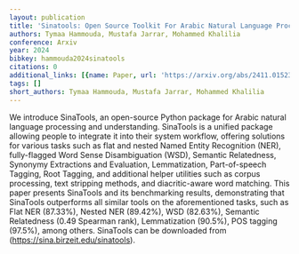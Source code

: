 ```yaml
---
layout: publication
title: 'Sinatools: Open Source Toolkit For Arabic Natural Language Processing'
authors: Tymaa Hammouda, Mustafa Jarrar, Mohammed Khalilia
conference: Arxiv
year: 2024
bibkey: hammouda2024sinatools
citations: 0
additional_links: [{name: Paper, url: 'https://arxiv.org/abs/2411.01523'}]
tags: []
short_authors: Tymaa Hammouda, Mustafa Jarrar, Mohammed Khalilia
---
```

We introduce SinaTools, an open-source Python package for Arabic natural
language processing and understanding. SinaTools is a unified package allowing
people to integrate it into their system workflow, offering solutions for
various tasks such as flat and nested Named Entity Recognition (NER),
fully-flagged Word Sense Disambiguation (WSD), Semantic Relatedness, Synonymy
Extractions and Evaluation, Lemmatization, Part-of-speech Tagging, Root
Tagging, and additional helper utilities such as corpus processing, text
stripping methods, and diacritic-aware word matching. This paper presents
SinaTools and its benchmarking results, demonstrating that SinaTools
outperforms all similar tools on the aforementioned tasks, such as Flat NER
(87.33%), Nested NER (89.42%), WSD (82.63%), Semantic Relatedness (0.49
Spearman rank), Lemmatization (90.5%), POS tagging (97.5%), among others.
SinaTools can be downloaded from (https://sina.birzeit.edu/sinatools).